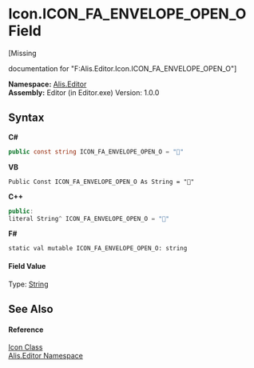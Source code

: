 # Icon.ICON_FA_ENVELOPE_OPEN_O Field
 

\[Missing <summary> documentation for "F:Alis.Editor.Icon.ICON_FA_ENVELOPE_OPEN_O"\]

**Namespace:**&nbsp;<a href="b150ade4-39de-a232-5f06-d3cdc1b2c538">Alis.Editor</a><br />**Assembly:**&nbsp;Editor (in Editor.exe) Version: 1.0.0

## Syntax

**C#**<br />
``` C#
public const string ICON_FA_ENVELOPE_OPEN_O = ""
```

**VB**<br />
``` VB
Public Const ICON_FA_ENVELOPE_OPEN_O As String = ""
```

**C++**<br />
``` C++
public:
literal String^ ICON_FA_ENVELOPE_OPEN_O = ""
```

**F#**<br />
``` F#
static val mutable ICON_FA_ENVELOPE_OPEN_O: string
```


#### Field Value
Type: <a href="https://docs.microsoft.com/dotnet/api/system.string" target="_blank">String</a>

## See Also


#### Reference
<a href="cc0f883c-67f8-f772-c6d7-a60b129f22a7">Icon Class</a><br /><a href="b150ade4-39de-a232-5f06-d3cdc1b2c538">Alis.Editor Namespace</a><br />